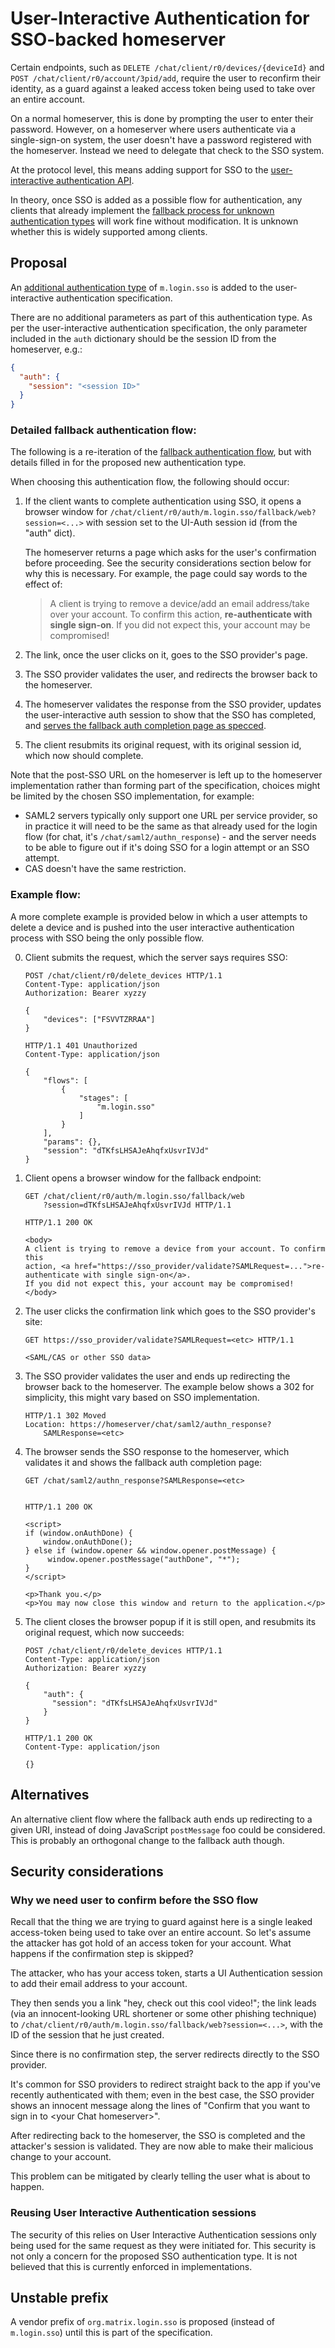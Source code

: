 # User-Interactive Authentication for SSO-backed homeserver

Certain endpoints, such as `DELETE /chat/client/r0/devices/{deviceId}` and
`POST /chat/client/r0/account/3pid/add`, require the user to reconfirm their
identity, as a guard against a leaked access token being used to take over an
entire account.

On a normal homeserver, this is done by prompting the user to enter their
password. However, on a homeserver where users authenticate via a single-sign-on
system, the user doesn't have a password registered with the homeserver. Instead
we need to delegate that check to the SSO system.

At the protocol level, this means adding support for SSO to the
[user-interactive authentication API](https://chat.api-spec.dingshunyu.top/client_server/r0.6.0#user-interactive-authentication-api).

In theory, once SSO is added as a possible flow for authentication, any clients
that already implement the [fallback process for unknown authentication types](https://chat.api-spec.dingshunyu.top/client_server/r0.6.0#fallback)
will work fine without modification. It is unknown whether this is widely
supported among clients.

## Proposal

An [additional authentication type](https://chat.api-spec.dingshunyu.top/client_server/r0.6.0#authentication-types)
of `m.login.sso` is added to the user-interactive authentication specification.

There are no additional parameters as part of this authentication type. As per
the user-interactive authentication specification, the only parameter included in
the `auth` dictionary should be the session ID from the homeserver, e.g.:

```json
{
  "auth": {
    "session": "<session ID>"
  }
}
```

### Detailed fallback authentication flow:

The following is a re-iteration of the [fallback authentication flow](https://chat.api-spec.dingshunyu.top/client_server/r0.6.0#fallback), 
but with details filled in for the proposed new authentication type.

When choosing this authentication flow, the following should occur:

1.  If the client wants to complete authentication using SSO, it opens a browser
    window for `/chat/client/r0/auth/m.login.sso/fallback/web?session=<...>`
    with session set to the UI-Auth session id (from the "auth" dict).

    The homeserver returns a page which asks for the user's confirmation before
    proceeding. See the security considerations section below for why this is
    necessary. For example, the page could say words to the effect of:

    > A client is trying to remove a device/add an email address/take over your
    > account. To confirm this action, **re-authenticate with single sign-on**.
    > If you did not expect this, your account may be compromised!
2.  The link, once the user clicks on it, goes to the SSO provider's page.
3.  The SSO provider validates the user, and redirects the browser back to the
    homeserver.
4.  The homeserver validates the response from the SSO provider, updates the
    user-interactive auth session to show that the SSO has completed, and
    [serves the fallback auth completion page as specced](https://chat.api-spec.dingshunyu.top/client_server/r0.6.0#fallback).
5.  The client resubmits its original request, with its original session id,
    which now should complete.

Note that the post-SSO URL on the homeserver is left up to the homeserver
implementation rather than forming part of the specification, choices might be
limited by the chosen SSO implementation, for example:

*   SAML2 servers typically only support one URL per service provider, so in
    practice it will need to be the same as that already used for the login flow
    (for chat, it's `/chat/saml2/authn_response`) - and the server needs to
    be able to figure out if it's doing SSO for a login attempt or an SSO
    attempt.
*   CAS doesn't have the same restriction.

### Example flow:

A more complete example is provided below in which a user attempts to delete
a device and is pushed into the user interactive authentication process with
SSO being the only possible flow.

0.  Client submits the request, which the server says requires SSO:

    ```
    POST /chat/client/r0/delete_devices HTTP/1.1
    Content-Type: application/json
    Authorization: Bearer xyzzy

    {
        "devices": ["FSVVTZRRAA"]
    }

    HTTP/1.1 401 Unauthorized
    Content-Type: application/json

    {
        "flows": [
            {
                "stages": [
                    "m.login.sso"
                ]
            }
        ],
        "params": {},
        "session": "dTKfsLHSAJeAhqfxUsvrIVJd"
    }
    ```

1.  Client opens a browser window for the fallback endpoint:

    ```
    GET /chat/client/r0/auth/m.login.sso/fallback/web
        ?session=dTKfsLHSAJeAhqfxUsvrIVJd HTTP/1.1

    HTTP/1.1 200 OK

    <body>
    A client is trying to remove a device from your account. To confirm this
    action, <a href="https://sso_provider/validate?SAMLRequest=...">re-authenticate with single sign-on</a>.
    If you did not expect this, your account may be compromised!
    </body>
    ```

2.  The user clicks the confirmation link which goes to the SSO provider's site:

    ```
    GET https://sso_provider/validate?SAMLRequest=<etc> HTTP/1.1

    <SAML/CAS or other SSO data>
    ```

3.  The SSO provider validates the user and ends up redirecting the browser back
    to the homeserver. The example below shows a 302 for simplicity, this might
    vary based on SSO implementation.

    ```
    HTTP/1.1 302 Moved
    Location: https://homeserver/chat/saml2/authn_response?
        SAMLResponse=<etc>
    ```

4.  The browser sends the SSO response to the homeserver, which validates it and
    shows the fallback auth completion page:

    ```
    GET /chat/saml2/authn_response?SAMLResponse=<etc>


    HTTP/1.1 200 OK

    <script>
    if (window.onAuthDone) {
        window.onAuthDone();
    } else if (window.opener && window.opener.postMessage) {
         window.opener.postMessage("authDone", "*");
    }
    </script>

    <p>Thank you.</p>
    <p>You may now close this window and return to the application.</p>
    ```

5.  The client closes the browser popup if it is still open, and resubmits its
    original request, which now succeeds:

    ```
    POST /chat/client/r0/delete_devices HTTP/1.1
    Content-Type: application/json
    Authorization: Bearer xyzzy

    {
        "auth": {
          "session": "dTKfsLHSAJeAhqfxUsvrIVJd"
        }
    }

    HTTP/1.1 200 OK
    Content-Type: application/json

    {}
    ```

## Alternatives

An alternative client flow where the fallback auth ends up redirecting to a
given URI, instead of doing JavaScript `postMessage` foo could be considered.
This is probably an orthogonal change to the fallback auth though.

## Security considerations

### Why we need user to confirm before the SSO flow

Recall that the thing we are trying to guard against here is a single leaked
access-token being used to take over an entire account. So let's assume the
attacker has got hold of an access token for your account. What happens if the
confirmation step is skipped?

The attacker, who has your access token, starts a UI Authentication session to
add their email address to your account.

They then sends you a link "hey, check out this cool video!"; the link leads (via
an innocent-looking URL shortener or some other phishing technique) to
`/chat/client/r0/auth/m.login.sso/fallback/web?session=<...>`, with the ID of
the session that he just created.

Since there is no confirmation step, the server redirects directly to the SSO
provider.

It's common for SSO providers to redirect straight back to the app if you've
recently authenticated with them; even in the best case, the SSO provider shows
an innocent message along the lines of "Confirm that you want to sign in to
\<your Chat homeserver>".

After redirecting back to the homeserver, the SSO is completed and the
attacker's session is validated. They are now able to make their malicious
change to your account.

This problem can be mitigated by clearly telling the user what is about to happen.

### Reusing User Interactive Authentication sessions

The security of this relies on User Interactive Authentication sessions only
being used for the same request as they were initiated for. This security is not
only a concern for the proposed SSO authentication type. It is not believed
that this is currently enforced in implementations.

## Unstable prefix

A vendor prefix of `org.matrix.login.sso` is proposed (instead of `m.login.sso`)
until this is part of the specification.
